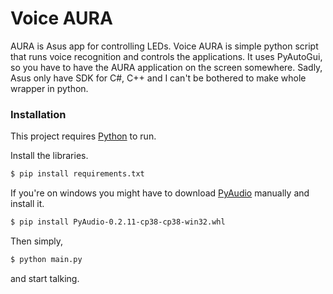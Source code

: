 # Voice AURA
AURA is Asus app for controlling LEDs. Voice AURA is simple python script that runs voice recognition and controls the applications. It uses PyAutoGui, so you have to have the AURA application on the screen somewhere. Sadly, Asus only have SDK for C#, C++ and I can't be bothered to make whole wrapper in python. 

### Installation

This project requires [Python](https://www.python.org/) to run.

Install the libraries.

```sh
$ pip install requirements.txt
```

If you're on windows you might have to download [PyAudio](https://www.lfd.uci.edu/~gohlke/pythonlibs/#pyaudio) manually and install it.

```sh
$ pip install PyAudio-0.2.11-cp38-cp38-win32.whl
```
Then simply,
```sh
$ python main.py 
```
and start talking.
